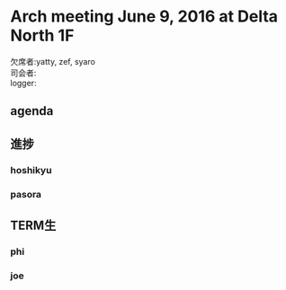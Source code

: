 # Arch meeting June 9, 2016 at Delta North 1F

欠席者:yatty, zef, syaro  
司会者:  
logger:  

agenda
-----
## 進捗
### hoshikyu
### pasora

## TERM生
### phi
### joe
